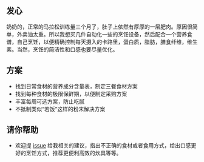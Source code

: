 ## 发心

奶奶的，正常的马拉松训练量三个月了，肚子上依然有厚厚的一层肥肉。原因很简单，外卖油太重。所以我想买几件自动化一些的烹饪设备，然后配合一个营养食谱，自己烹饪，以便精确控制每天摄入的卡路里，蛋白质，脂肪，膳食纤维，维生素。当然，烹饪的简洁性和口感也要尽量优化。

## 方案

- 找到日常食材的营养成分含量表，制定三餐食材方案
- 找到每种食材的极限保鲜期，以便制定采购方案
- 丰富每周可选方案，防止吃腻
- 不抵制类似“若饭”这样的粉末解决方案

## 请你帮助

- 欢迎提 [issue](https://github.com/happypeter/food/issues/new) 给我相关的建议，指出不正确的食材或者食用方式，给出口感更好的烹饪方式，推荐更便利高效的炊具等等。
